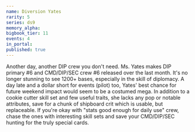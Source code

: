 ```yaml
---
name: Diversion Yates
rarity: 5
series: ds9
memory_alpha:
bigbook_tier: 11
events: 4
in_portal:
published: true
---
```


Another day, another DIP crew you don't need. Ms. Yates makes DIP primary #6 and CMD/DIP/SEC crew #6 released over the last month. It's no longer stunning to see 1200+ bases, especially in the skill of diplomacy. A day late and a dollar short for events (pilot) too, Yates' best chance for future weekend impact would seem to be a costumed mega. In addition to a cookie cutter skill set and few useful traits, she lacks any pop or notable attributes, save for a chunk of shipboard crit which is usable, but replaceable. If you're okay with "stats good enough for daily use" crew, chase the ones with interesting skill sets and save your CMD/DIP/SEC hunting for the truly special cards.
